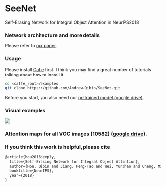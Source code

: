 # SeeNet
Self-Erasing Network for Integral Object Attention in NeurIPS2018


### Network architecture and more details
Please refer to [our paper](https://arxiv.org/pdf/1810.09821.pdf).

### Usage
Please install [Caffe](https://github.com/BVLC/caffe) first. I think you may find a great number of tutorials talking about how to install it.
```bash
cd <caffe_root>/examples
git clone https://github.com/Andrew-Qibin/SeeNet.git
```
Before you start, you also need our [pretrained model (google drive)](https://drive.google.com/open?id=1zMGgStdf8AucFmbHlxDI2Fqxlu6t8GIG).

### Visual examples
![](https://github.com/Andrew-Qibin/DSS/blob/master/Compares.png)


### Attention maps for all VOC images (10582) [(google drive)](https://drive.google.com/open?id=1RodkkAYilOmBxqUdXab_EMZocUD9hd4G).

### If you think this work is helpful, please cite
```latex
@article{hou2016deeply,
  title={Self-Erasing Network for Integral Object Attention},
  author={Hou, Qibin and Jiang, Peng-Tao and Wei, Yunchao and Cheng, Ming-Ming},
  booktitle={NeurIPS},
  year={2018}
}
```
